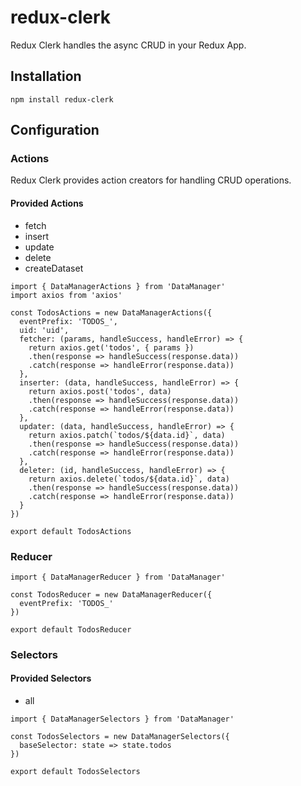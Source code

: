 # redux-clerk

Redux Clerk handles the async CRUD in your Redux App.

## Installation

`npm install redux-clerk`

## Configuration

### Actions
Redux Clerk provides action creators for handling CRUD operations.

#### Provided Actions
* fetch
* insert
* update
* delete
* createDataset

```
import { DataManagerActions } from 'DataManager'
import axios from 'axios'

const TodosActions = new DataManagerActions({
  eventPrefix: 'TODOS_',
  uid: 'uid',
  fetcher: (params, handleSuccess, handleError) => {
    return axios.get('todos', { params })
    .then(response => handleSuccess(response.data))
    .catch(response => handleError(response.data))
  },
  inserter: (data, handleSuccess, handleError) => {
    return axios.post('todos', data)
    .then(response => handleSuccess(response.data))
    .catch(response => handleError(response.data))
  },
  updater: (data, handleSuccess, handleError) => {
    return axios.patch(`todos/${data.id}`, data)
    .then(response => handleSuccess(response.data))
    .catch(response => handleError(response.data))
  },
  deleter: (id, handleSuccess, handleError) => {
    return axios.delete(`todos/${data.id}`, data)
    .then(response => handleSuccess(response.data))
    .catch(response => handleError(response.data))
  }
})

export default TodosActions
```

### Reducer

```
import { DataManagerReducer } from 'DataManager'

const TodosReducer = new DataManagerReducer({
  eventPrefix: 'TODOS_'
})

export default TodosReducer
```

### Selectors

#### Provided Selectors
* all

```
import { DataManagerSelectors } from 'DataManager'

const TodosSelectors = new DataManagerSelectors({
  baseSelector: state => state.todos
})

export default TodosSelectors
```
